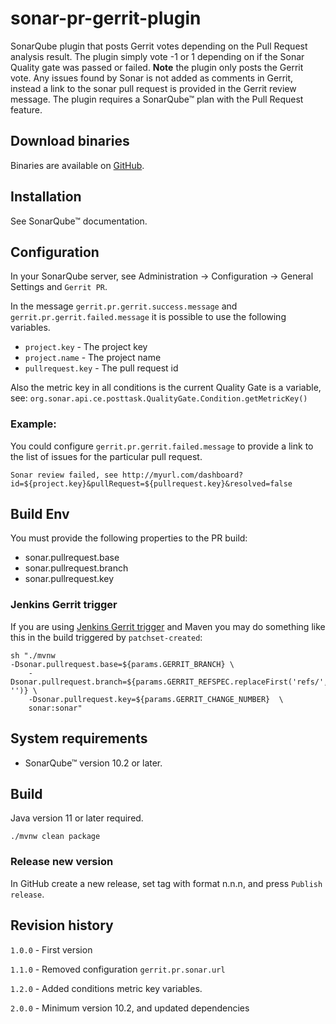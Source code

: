# sonar-pr-gerrit-plugin

SonarQube plugin that posts Gerrit votes depending on the Pull Request analysis result. The plugin simply vote -1 or 1 depending on if the Sonar Quality gate was passed or failed. **Note** the plugin only posts the Gerrit vote. Any issues
found by Sonar is not added as comments in Gerrit, instead a link to the sonar pull request is provided in the Gerrit review message. The plugin requires a SonarQube™ plan with the Pull Request feature.

## Download binaries

Binaries are available on [GitHub](https://github.com/swedish-council-for-higher-education/sonar-pr-gerrit-plugin/packages/862593).

## Installation

See SonarQube™ documentation.

## Configuration

In your SonarQube server, see Administration -> Configuration -> General Settings and `Gerrit PR`.

In the message `gerrit.pr.gerrit.success.message` and `gerrit.pr.gerrit.failed.message` it is possible to use the following variables.

* `project.key`      - The project key
* `project.name`     - The project name
* `pullrequest.key`  - The pull request id

Also the metric key in all conditions is the current Quality Gate is a variable, see: `org.sonar.api.ce.posttask.QualityGate.Condition.getMetricKey()`

### Example:

You could configure `gerrit.pr.gerrit.failed.message` to provide a link to the list of issues for the particular pull request.

```
Sonar review failed, see http://myurl.com/dashboard?id=${project.key}&pullRequest=${pullrequest.key}&resolved=false
```

## Build Env

You must provide the following properties to the PR build:

* sonar.pullrequest.base
* sonar.pullrequest.branch
* sonar.pullrequest.key

### Jenkins Gerrit trigger

If you are using [Jenkins Gerrit trigger](https://github.com/jenkinsci/gerrit-trigger-plugin) and Maven you may do something like this in the build triggered by `patchset-created`:

```
sh "./mvnw
-Dsonar.pullrequest.base=${params.GERRIT_BRANCH} \
    -Dsonar.pullrequest.branch=${params.GERRIT_REFSPEC.replaceFirst('refs/', '')} \
    -Dsonar.pullrequest.key=${params.GERRIT_CHANGE_NUMBER}  \
    sonar:sonar"
```

## System requirements

* SonarQube™ version 10.2 or later.

## Build

Java version 11 or later required.

`./mvnw clean package`

### Release new version

In GitHub create a new release, set tag with format n.n.n, and press `Publish release`.

## Revision history

`1.0.0` - First version

`1.1.0` - Removed configuration `gerrit.pr.sonar.url`

`1.2.0` - Added conditions metric key variables.

`2.0.0` - Minimum version 10.2, and updated dependencies